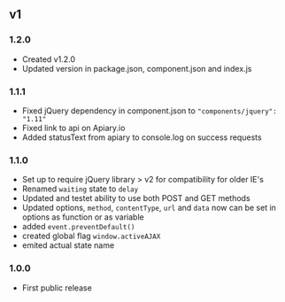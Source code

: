 ## v1

### 1.2.0

* Created v1.2.0
* Updated version in package.json, component.json and index.js

### 1.1.1

* Fixed jQuery dependency in component.json to `"components/jquery": "1.11"`
* Fixed link to api on Apiary.io
* Added statusText from apiary to console.log on success requests

### 1.1.0

* Set up to require jQuery library > v2 for compatibility for older IE's
* Renamed `waiting` state to `delay`
* Updated and testet ability to use both POST and GET methods
* Updated options, `method`, `contentType`, `url` and `data` now can be set in options as function or as variable
* added `event.preventDefault()`
* created global flag `window.activeAJAX`
* emited actual state name

### 1.0.0

* First public release